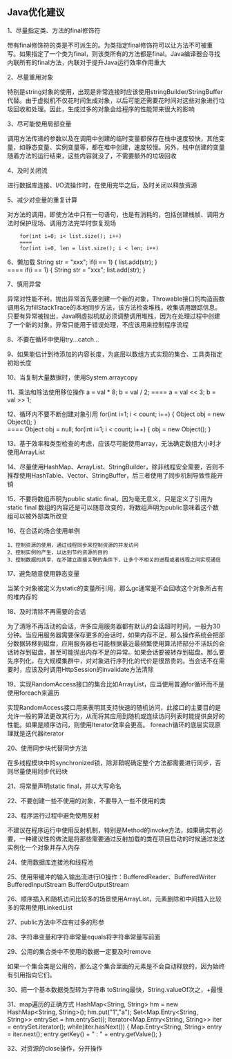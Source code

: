 Java优化建议
----

1、尽量指定类、方法的final修饰符

带有final修饰符的类是不可派生的。为类指定final修饰符可以让方法不可被重写。如果指定了一个类为final，则该类所有的方法都是final。Java编译器会寻找内联所有的final方法，内联对于提升Java运行效率作用重大

2、尽量重用对象

特别是string对象的使用，出现是非常连接时应该使用stringBuilder/StringBuffer代替。由于虚拟机不仅花时间生成对象，以后可能还需要花时间对这些对象进行垃圾回收和处理。因此，生成过多的对象会给程序的性能带来很大的影响

3、尽可能使用局部变量

调用方法传递的参数以及在调用中创建的临时变量都保存在栈中速度较快，其他变量，如静态变量、实例变量等，都在堆中创建，速度较慢。另外，栈中创建的变量随着方法的运行结束，这些内容就没了，不需要额外的垃圾回收

4、及时关闭流

进行数据库连接、I/O流操作时，在使用完毕之后，及时关闭以释放资源

5、减少对变量的重复计算

对方法的调用，即使方法中只有一句语句，也是有消耗的，包括创建栈帧、调用方法时保护现场、调用方法完毕时恢复现场
		
		for(int i=0; i< list.size(); i++)
		====
		for(int i=0, len = list.size(); i < len; i++)

6、懒加载
		String str = "xxx";
		if(i == 1) {
			list.add(str);
		}		
		====
		if(i == 1) {
			String str = "xxx";
			list.add(str);
		}

7、慎用异常

异常对性能不利，抛出异常首先要创建一个新的对象，Throwable接口的构造函数调用名为fillStackTrace的本地同步方法，该方法检查堆栈，收集调用跟踪信息。只要有异常被抛出，Java啊虚拟机就必须调整调用堆栈，因为在处理过程中创建了一个新的对象。异常只能用于错误处理，不应该用来控制程序流程

8、不要在循环中使用try...catch...

9、如果能估计到待添加的内容长度，为底层以数组方式实现的集合、工具类指定初始长度

10、当复制大量数据时，使用System.arraycopy

11、乘法和除法使用移位操作
		a = val * 8;
		b = val / 2;
		====
		a = val << 3;
		b = val >> 1;

12、循环内不要不断创建对象引用
		for(int i=1; i < count; i++) {
			Object obj = new Object();
		}				
		====
		Object obj = null;
		for(int i=1; i < count; i++) {
			obj = new Object();
		}

13、基于效率和类型检查的考虑，应该尽可能使用array，无法确定数组大小时才使用ArrayList

14、尽量使用HashMap、ArrayList、StringBuilder，除非线程安全需要，否则不推荐使用HashTable、Vector、StringBuffer，后三者使用了同步机制导致性能开销

15、不要将数组声明为public static final。因为毫无意义，只是定义了引用为static final 数组的内容还是可以随意改变的，将数组声明为public意味着这个数组可以被外部类所改变

16、在合适的场合使用单例

	1、控制资源的使用，通过线程同步来控制资源的并发访问
	2、控制实例的产生，以达到节约资源的目的
	3、控制数据的共享，在不建立直接关联的条件下，让多个不相关的进程或者线程之间实现通信

17、避免随意使用静态变量

当某个对象被定义为static的变量所引用，那么gc通常是不会回收这个对象所占有的堆内存的

18、及时清除不再需要的会话

为了清除不再活动的会话，许多应用服务器都有默认的会话超时时间，一般为30分钟。当应用服务器需要保存更多的会话时，如果内存不足，那么操作系统会把部分数据转移到磁盘，应用服务器也可能根据最近最频繁使用算法把部分不活跃的会话转存到磁盘，甚至可能抛出内存不足的异常。如果会话要被转存到磁盘。那么要先序列化，在大规模集群中，对对象进行序列化的代价是很昂贵的。当会话不在需要时，应该及时调用HttpSession的invalidate方法清除

19、实现RandomAccess接口的集合比如ArrayList，应当使用普通for循环而不是使用foreach来遍历

实现RandomAccess接口用来表明其支持快速的随机访问，此接口的主要目的是允许一般的算法更改其行为，从而将其应用到随机或连续访问列表时能提供良好的性能。如果是顺序访问，则使用Iterator效率会更高。 foreach循环的底层实现原理就是迭代器iterator

20、使用同步块代替同步方法

在多线程模块中的synchronized锁，除非鞥呢确定整个方法都需要进行同步，否则尽量使用同步代码块

21、将常量声明static final，并以大写命名

22、不要创建一些不使用的对象，不要导入一些不使用的类

23、程序运行过程中避免使用反射

不建议在程序运行中使用反射机制，特别是Method的invoke方法，如果确实有必要，一种建议性的做法是将那些需要通过反射加载的类在项目启动的时候通过发送实例化一个对象并存入内存

24、使用数据库连接池和线程池

25、使用带缓冲的输入输出流进行IO操作：BufferedReader、BufferedWriter BufferedInputStream BufferdOutputStream

26、顺序插入和随机访问比较多的场景使用ArrayList，元素删除和中间插入比较多的常用使用LinkedList

27、public方法中不应有过多的形参

28、字符串变量和字符串常量equals将字符串常量写前面

29、公用的集合类中不使用的数据一定要及时remove

如果一个集合类是公用的，那么这个集合里面的元素是不会自动释放的，因为始终有引用指向它们。

30、把一个基本数据类型转为字符串 toString最快，String.valueOf次之，+最慢

31、map遍历的正确方式
		HashMap<String, String> hm = new HashMap<String, String>();
		hm.put("1","a");
		Set<Map.Entry<String, String>> entrySet = hm.entrySet();
		Iterator<Map.Entry<String, String>> iter = entrySet.iterator();
		while(iter.hasNext()) {
			Map.Entry<String, String> entry = iter.next();
			entry.getKey() + " : " + entry.getValue(); 
		}	

32、对资源的close操作，分开操作

				